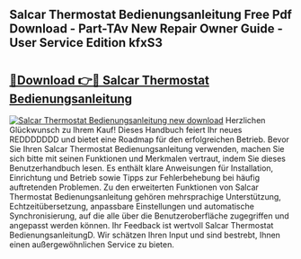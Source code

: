 ## Salcar Thermostat Bedienungsanleitung Free Pdf Download - Part-TAv New Repair Owner Guide - User Service Edition kfxS3

# <h2><a href="http://df0pfs.blite.top/?on=Salcar+Thermostat+Bedienungsanleitung">🔗Download 👉🔴 Salcar Thermostat Bedienungsanleitung</a></h2>

[![Salcar Thermostat Bedienungsanleitung new download](https://i.imgur.com/lujVjoI.png)](http://df0pfs.blite.top/?on=Salcar+Thermostat+Bedienungsanleitung)
Herzlichen Glückwunsch zu Ihrem Kauf! Dieses Handbuch feiert Ihr neues REDDDDDDD und bietet eine Roadmap für den erfolgreichen Betrieb. Bevor Sie Ihren Salcar Thermostat Bedienungsanleitung verwenden, machen Sie sich bitte mit seinen Funktionen und Merkmalen vertraut, indem Sie dieses Benutzerhandbuch lesen. Es enthält klare Anweisungen für Installation, Einrichtung und Betrieb sowie Tipps zur Fehlerbehebung bei häufig auftretenden Problemen. Zu den erweiterten Funktionen von Salcar Thermostat Bedienungsanleitung gehören mehrsprachige Unterstützung, Echtzeitübersetzung, anpassbare Einstellungen und automatische Synchronisierung, auf die alle über die Benutzeroberfläche zugegriffen und angepasst werden können. Ihr Feedback ist wertvoll Salcar Thermostat BedienungsanleitungD. Wir schätzen Ihren Input und sind bestrebt, Ihnen einen außergewöhnlichen Service zu bieten.
